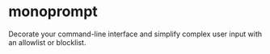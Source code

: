 # monoprompt
Decorate your command-line interface and simplify complex user input with an allowlist or blocklist.
